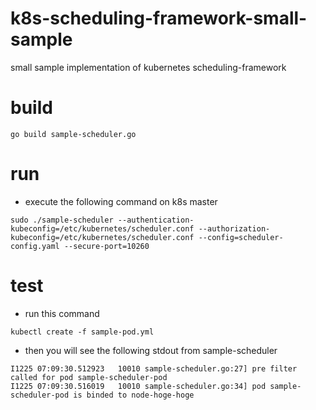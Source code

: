 # k8s-scheduling-framework-small-sample
small sample implementation of kubernetes scheduling-framework

# build
```
go build sample-scheduler.go
```

# run
* execute the following command on k8s master
```
sudo ./sample-scheduler --authentication-kubeconfig=/etc/kubernetes/scheduler.conf --authorization-kubeconfig=/etc/kubernetes/scheduler.conf --config=scheduler-config.yaml --secure-port=10260
```

# test
* run this command
```
kubectl create -f sample-pod.yml
```

* then you will see the following stdout from sample-scheduler
```
I1225 07:09:30.512923   10010 sample-scheduler.go:27] pre filter called for pod sample-scheduler-pod
I1225 07:09:30.516019   10010 sample-scheduler.go:34] pod sample-scheduler-pod is binded to node-hoge-hoge
```
